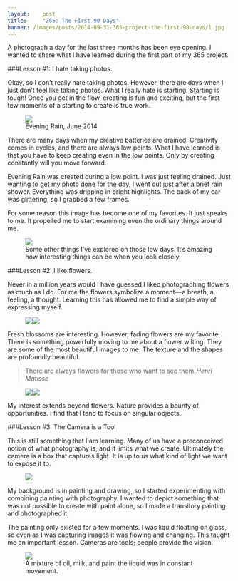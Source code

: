 ```yaml
---
layout:    post
title:     "365: The First 90 Days"
banner: /images/posts/2014-09-31-365-project-the-first-90-days/1.jpg
---
```

A photograph a day for the last three months has been eye opening. I wanted to share what I have learned during the first part of my 365 project.

###Lesson #1: I hate taking photos.

Okay, so I don’t really hate taking photos. However, there are days when I just don’t feel like taking photos. What I really hate is starting. Starting is tough! Once you get in the flow, creating is fun and exciting, but the first few moments of a starting to create is true work.

<!-- more -->

<figure class="quarter-left"><a href="/images/posts/2014-09-31-365-project-the-first-90-days/2.jpg" rel="lightbox"><img src="/images/posts/2014-09-31-365-project-the-first-90-days/2.jpg"></a><figcaption>Evening Rain, June 2014</figcaption></figure>

There are many days when my creative batteries are drained. Creativity comes in cycles, and there are always low points. What I have learned is that you have to keep creating even in the low points. Only by creating constantly will you move forward.

Evening Rain was created during a low point. I was just feeling drained. Just wanting to get my photo done for the day, I went out just after a brief rain shower. Everything was dripping in bright highlights. The back of my car was glittering, so I grabbed a few frames.

For some reason this image has become one of my favorites. It just speaks to me. It propelled me to start examining even the ordinary things around me.

<figure class="center-large"><a href="/images/posts/2014-09-31-365-project-the-first-90-days/3.jpg" rel="lightbox"><img src="/images/posts/2014-09-31-365-project-the-first-90-days/3.jpg"></a><figcaption>Some other things I’ve explored on those low days. It’s amazing how interesting things can be when you look closely.</figcaption></figure>

###Lesson #2: I like flowers.

Never in a million years would I have guessed I liked photographing flowers as much as I do. For me the flowers symbolize a moment — a breath, a feeling, a thought. Learning this has allowed me to find a simple way of expressing myself.

<figure class="multiple"><a href="/images/posts/2014-09-31-365-project-the-first-90-days/4.jpg" rel="lightbox"><img src="/images/posts/2014-09-31-365-project-the-first-90-days/4_thumb.jpg"></a><a href="/images/posts/2014-09-31-365-project-the-first-90-days/5.jpg" rel="lightbox"><img src="/images/posts/2014-09-31-365-project-the-first-90-days/5_thumb.jpg"></a></figure>

Fresh blossoms are interesting. However, fading flowers are my favorite. There is something powerfully moving to me about a flower wilting. They are some of the most beautiful images to me. The texture and the shapes are profoundly beautiful.

>There are always flowers for those who want to see them. <cite>Henri Matisse</cite>

<figure class="multiple"><a href="/images/posts/2014-09-31-365-project-the-first-90-days/6.jpg" rel="lightbox"><img src="/images/posts/2014-09-31-365-project-the-first-90-days/6.jpg"></a><a href="/images/posts/2014-09-31-365-project-the-first-90-days/7.jpg" rel="lightbox"><img src="/images/posts/2014-09-31-365-project-the-first-90-days/7.jpg"></a></figure>

My interest extends beyond flowers. Nature provides a bounty of opportunities. I find that I tend to focus on singular objects.

###Lesson #3: The Camera is a Tool

This is still something that I am learning. Many of us have a preconceived notion of what photography is, and it limits what we create. Ultimately the camera is a box that captures light. It is up to us what kind of light we want to expose it to.

<figure class="quarter-left"><a href="/images/posts/2014-09-31-365-project-the-first-90-days/8.jpg" rel="lightbox"><img src="/images/posts/2014-09-31-365-project-the-first-90-days/8.jpg"></a></figure>

My background is in painting and drawing, so I started experimenting with combining painting with photography. I wanted to depict something that was not possible to create with paint alone, so I made a transitory painting and photographed it.

The painting only existed for a few moments. I was liquid floating on glass, so even as I was capturing images it was flowing and changing. This taught me an important lesson. Cameras are tools; people provide the vision.

<figure class="center-full"><a href="/images/posts/2014-09-31-365-project-the-first-90-days/9.jpg" rel="lightbox"><img src="/images/posts/2014-09-31-365-project-the-first-90-days/9.jpg"></a><figcaption>A mixture of oil, milk, and paint the liquid was in constant movement.</figcaption></figure>

